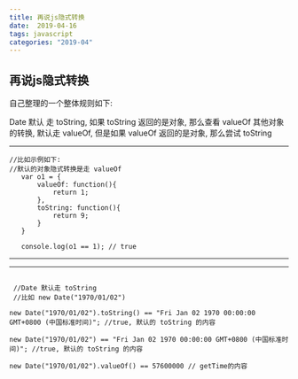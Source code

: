 ```yaml
---
title: 再说js隐式转换
date:  2019-04-16
tags: javascript
categories: "2019-04"
---
```


## 再说js隐式转换

自己整理的一个整体规则如下:

Date 默认 走 toString, 如果 toString 返回的是对象, 那么查看 valueOf
其他对象的转换, 默认走 valueOf, 但是如果 valueOf 返回的是对象, 那么尝试 toString

 ***

 ```
 //比如示例如下:
 //默认的对象隐式转换是走 valueOf
    var o1 = {
        valueOf: function(){
            return 1;
        },
        toString: function(){
            return 9;
        }
    }

    console.log(o1 == 1); // true

 ```
 ***

 ***
```

 //Date 默认走 toString
 //比如 new Date("1970/01/02")

new Date("1970/01/02").toString() == "Fri Jan 02 1970 00:00:00 GMT+0800 (中国标准时间)"; //true, 默认的 toString 的内容

new Date("1970/01/02") == "Fri Jan 02 1970 00:00:00 GMT+0800 (中国标准时间)"; //true, 默认的 toString 的内容

new Date("1970/01/02").valueOf() == 57600000 // getTime的内容



```


